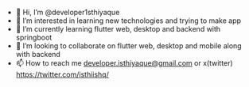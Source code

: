 - 👋 Hi, I’m @developer1sthiyaque
- 👀 I’m interested in learning new technologies and trying to make app
- 🌱 I’m currently learning flutter web, desktop and backend with springboot
- 💞️ I’m looking to collaborate on flutter web, desktop and mobile along with backend
- 📫 How to reach me developer.isthiyaque@gmail.com or x(twitter) https://twitter.com/isthiishq/

<!---
developer1sthiyaque/developer1sthiyaque is a ✨ special ✨ repository because its `README.md` (this file) appears on your GitHub profile.
You can click the Preview link to take a look at your changes.
--->
